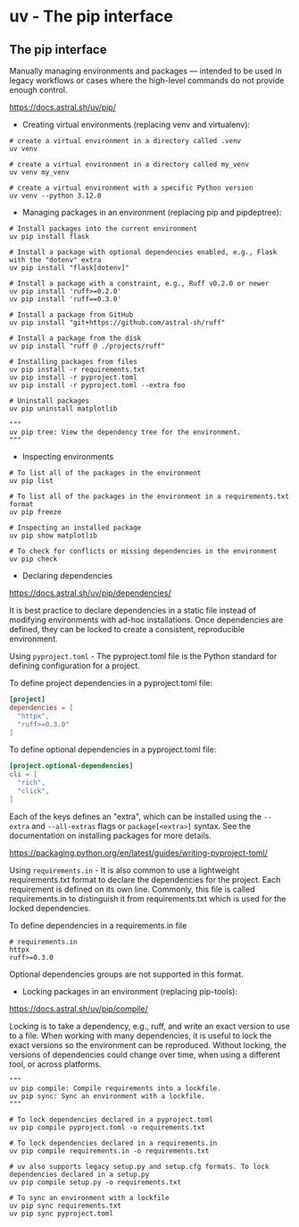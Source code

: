 # uv - The pip interface

## The pip interface

Manually managing environments and packages — intended to be used in legacy workflows or cases where the high-level commands do not provide enough control.

<https://docs.astral.sh/uv/pip/>

* Creating virtual environments (replacing venv and virtualenv):

```shell
# create a virtual environment in a directory called .venv
uv venv

# create a virtual environment in a directory called my_venv
uv venv my_venv

# create a virtual environment with a specific Python version
uv venv --python 3.12.0
```

* Managing packages in an environment (replacing pip and pipdeptree):

```shell
# Install packages into the current environment
uv pip install flask

# Install a package with optional dependencies enabled, e.g., Flask with the "dotenv" extra
uv pip install "flask[dotenv]"

# Install a package with a constraint, e.g., Ruff v0.2.0 or newer
uv pip install 'ruff>=0.2.0'
uv pip install 'ruff==0.3.0'

# Install a package from GitHub
uv pip install "git+https://github.com/astral-sh/ruff"

# Install a package from the disk
uv pip install "ruff @ ./projects/ruff"

# Installing packages from files
uv pip install -r requirements.txt
uv pip install -r pyproject.toml
uv pip install -r pyproject.toml --extra foo

# Uninstall packages
uv pip uninstall matplotlib

"""
uv pip tree: View the dependency tree for the environment.
"""
```

* Inspecting environments

```shell
# To list all of the packages in the environment
uv pip list

# To list all of the packages in the environment in a requirements.txt format
uv pip freeze

# Inspecting an installed package
uv pip show matplotlib

# To check for conflicts or missing dependencies in the environment
uv pip check
```

* Declaring dependencies

<https://docs.astral.sh/uv/pip/dependencies/>

It is best practice to declare dependencies in a static file instead of modifying environments with ad-hoc installations. Once dependencies are defined, they can be locked to create a consistent, reproducible environment.

Using `pyproject.toml` - The pyproject.toml file is the Python standard for defining configuration for a project.

To define project dependencies in a pyproject.toml file:

```toml
[project]
dependencies = [
  "httpx",
  "ruff>=0.3.0"
]
```

To define optional dependencies in a pyproject.toml file:

```toml
[project.optional-dependencies]
cli = [
  "rich",
  "click",
]
```

Each of the keys defines an "extra", which can be installed using the `--extra` and `--all-extras` flags or `package[<extra>]` syntax. See the documentation on installing packages for more details.

<https://packaging.python.org/en/latest/guides/writing-pyproject-toml/>

Using `requirements.in` - It is also common to use a lightweight requirements.txt format to declare the dependencies for the project. Each requirement is defined on its own line. Commonly, this file is called requirements.in to distinguish it from requirements.txt which is used for the locked dependencies.

To define dependencies in a requirements.in file

```text
# requirements.in
httpx
ruff>=0.3.0
```

Optional dependencies groups are not supported in this format.

* Locking packages in an environment (replacing pip-tools):

<https://docs.astral.sh/uv/pip/compile/>

Locking is to take a dependency, e.g., ruff, and write an exact version to use to a file. When working with many dependencies, it is useful to lock the exact versions so the environment can be reproduced. Without locking, the versions of dependencies could change over time, when using a different tool, or across platforms.

```shell
"""
uv pip compile: Compile requirements into a lockfile.
uv pip sync: Sync an environment with a lockfile.
"""

# To lock dependencies declared in a pyproject.toml
uv pip compile pyproject.toml -o requirements.txt

# To lock dependencies declared in a requirements.in
uv pip compile requirements.in -o requirements.txt

# uv also supports legacy setup.py and setup.cfg formats. To lock dependencies declared in a setup.py
uv pip compile setup.py -o requirements.txt

# To sync an environment with a lockfile
uv pip sync requirements.txt
uv pip sync pyproject.toml
```
